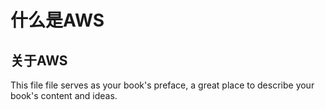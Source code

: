 # 什么是AWS

## 关于AWS

This file file serves as your book's preface, a great place to describe your book's content and ideas.


